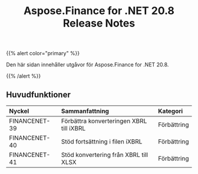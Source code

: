 ﻿---
title: Aspose.Finance for .NET 20.8 Release Notes
type: docs
weight: 70
url: /sv/net/aspose-finance-for-net-20-8-release-notes/
---
{{% alert color="primary" %}}

Den här sidan innehåller utgåvor för Aspose.Finance for .NET 20.8.

{{% /alert %}}

## Huvudfunktioner

|**Nyckel**|**Sammanfattning**|**Kategori**|
|:- |:- |:- |
|FINANCENET-39|Förbättra konverteringen XBRL till iXBRL|Förbättring|
|FINANCENET-40|Stöd fortsättning i filen iXBRL|Förbättring|
|FINANCENET-41|Stöd konvertering från XBRL till XLSX|Förbättring|
